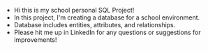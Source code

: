 - Hi this is my school personal SQL Project!
- In this project, I'm creating a database for a school environment.
- Database includes entities, attributes, and relationships.
- Please hit me up in LinkedIn for any questions or suggestions for improvements!
